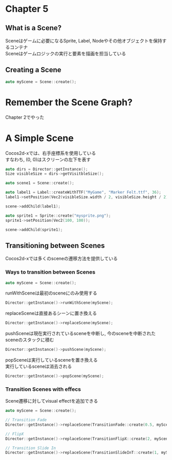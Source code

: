 # Chapter 5

## What is a Scene?

Sceneはゲームに必要になるSprite, Label, Nodeやその他オブジェクトを保持するコンテナ  
Sceneはゲームロジックの実行と要素を描画を担当している  

## Creating a Scene

```C++
auto myScene = Scene::create();
```

# Remember the Scene Graph?

Chapter 2でやった  

# A Simple Scene

Cocos2d-xでは、右手座標系を使用している  
すなわち, (0, 0)はスクリーンの左下を表す  
```C++
auto dirs = Director::getInstance();
Size visibleSize = dirs->getVisitbleSize();

auto scene1 = Scene::create();

auto label1 = Label::createWithTTF("MyGame", "Marker Felt.ttf", 36);
label1->setPosition(Vec2(visibleSize.width / 2, visibleSize.height / 2));

scene->addChild(label1);

auto sprite1 = Sprite::create("mysprite.png");
sprite1->setPosition(Vec2(100, 100));

scene->addChild(sprite1);
```

## Transitioning between Scenes

Cocos2d-xでは多くのsceneの遷移方法を提供している  

### Ways to transition between Scenes

```C++
auto myScene = Scene::create();
```

runWithSceneは最初のsceneにのみ使用する
```C++
Director::getInstance()->runWithScene(myScene);
```

replaceSceneは直接あるシーンに置き換える
```C++
Director::getInstance()->replaceScene(myScene);
```

pushSceneは現在実行されているsceneを中断し, 今のsceneを中断されたsceneのスタックに積む
```C++
Director::getInstance()->pushScene(myScene);
```

popSceneは実行しているsceneを置き換える  
実行しているsceneは消去される  
```C++
Director::getInstance()->popScene(myScene);
```

### Transition Scenes with effecs

Scene遷移に対してvisual effectを追加できる  
```C++
auto myScene = Scene::create();

// Transition Fade
Director::getInstance()->replaceScene(TransitionFade::create(0.5, myScene, Color3B(0, 255, 255)));

// FlipX
Director::getInstance()->replaceScene(TransitionFlipX::create(2, myScene));

// Transition Slide In
Director::getInstance()->replaceScene(TransitionSlideInT::create(1, myScene));
```
